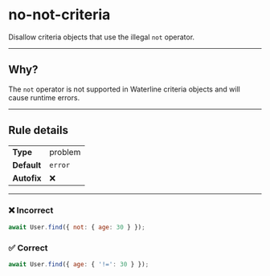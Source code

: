 # no-not-criteria

Disallow criteria objects that use the illegal `not` operator.

---

## Why?

The `not` operator is not supported in Waterline criteria objects and will cause runtime errors.

---

## Rule details

|           |         |
|-----------|---------|
| **Type**    | problem |
| **Default** | `error` |
| **Autofix** | ❌      |

---

### ❌ Incorrect

```js
await User.find({ not: { age: 30 } });
```

### ✅ Correct

```js
await User.find({ age: { '!=': 30 } });
```